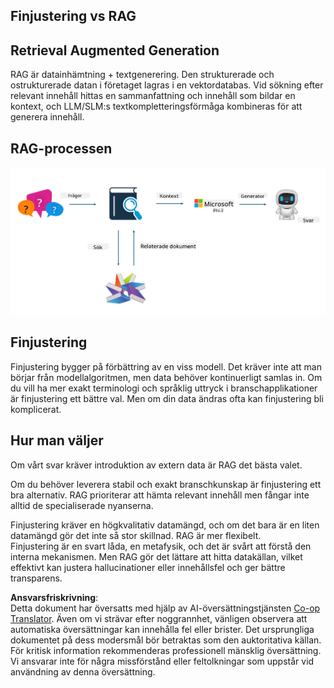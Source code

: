 <!--
CO_OP_TRANSLATOR_METADATA:
{
  "original_hash": "e4e010400c2918557b36bb932a14004c",
  "translation_date": "2025-07-17T09:29:37+00:00",
  "source_file": "md/03.FineTuning/FineTuning_vs_RAG.md",
  "language_code": "sv"
}
-->
## Finjustering vs RAG

## Retrieval Augmented Generation

RAG är datainhämtning + textgenerering. Den strukturerade och ostrukturerade datan i företaget lagras i en vektordatabas. Vid sökning efter relevant innehåll hittas en sammanfattning och innehåll som bildar en kontext, och LLM/SLM:s textkompletteringsförmåga kombineras för att generera innehåll.

## RAG-processen
![FinetuningvsRAG](../../../../translated_images/rag.2014adc59e6f6007bafac13e800a6cbc3e297fbb9903efe20a93129bd13987e9.sv.png)

## Finjustering
Finjustering bygger på förbättring av en viss modell. Det kräver inte att man börjar från modellalgoritmen, men data behöver kontinuerligt samlas in. Om du vill ha mer exakt terminologi och språklig uttryck i branschapplikationer är finjustering ett bättre val. Men om din data ändras ofta kan finjustering bli komplicerat.

## Hur man väljer
Om vårt svar kräver introduktion av extern data är RAG det bästa valet.

Om du behöver leverera stabil och exakt branschkunskap är finjustering ett bra alternativ. RAG prioriterar att hämta relevant innehåll men fångar inte alltid de specialiserade nyanserna.

Finjustering kräver en högkvalitativ datamängd, och om det bara är en liten datamängd gör det inte så stor skillnad. RAG är mer flexibelt.  
Finjustering är en svart låda, en metafysik, och det är svårt att förstå den interna mekanismen. Men RAG gör det lättare att hitta datakällan, vilket effektivt kan justera hallucinationer eller innehållsfel och ger bättre transparens.

**Ansvarsfriskrivning**:  
Detta dokument har översatts med hjälp av AI-översättningstjänsten [Co-op Translator](https://github.com/Azure/co-op-translator). Även om vi strävar efter noggrannhet, vänligen observera att automatiska översättningar kan innehålla fel eller brister. Det ursprungliga dokumentet på dess modersmål bör betraktas som den auktoritativa källan. För kritisk information rekommenderas professionell mänsklig översättning. Vi ansvarar inte för några missförstånd eller feltolkningar som uppstår vid användning av denna översättning.